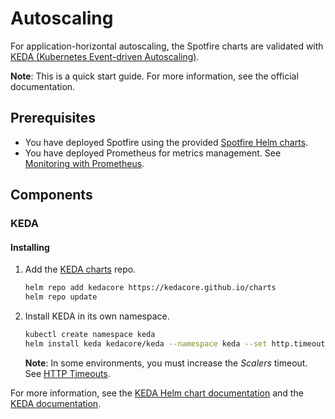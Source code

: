 # Autoscaling

For application-horizontal autoscaling, the Spotfire charts are validated with [KEDA (Kubernetes Event-driven Autoscaling)](https://keda.sh/docs).

**Note**: This is a quick start guide. For more information, see the official documentation.

## Prerequisites

- You have deployed Spotfire using the provided [Spotfire Helm charts](../helm/README.md).
- You have deployed Prometheus for metrics management. See [Monitoring with Prometheus](monitoring-with-prometheus.md).

## Components

### KEDA

#### Installing

1. Add the [KEDA charts](https://github.com/kedacore/charts/tree/main/keda) repo.
    ```bash
    helm repo add kedacore https://kedacore.github.io/charts
    helm repo update
    ```

2. Install KEDA in its own namespace.
    ```bash
    kubectl create namespace keda
    helm install keda kedacore/keda --namespace keda --set http.timeout=10000
    ```

   **Note**: In some environments, you must increase the _Scalers_ timeout. See [HTTP Timeouts](https://keda.sh/docs/latest/operate/cluster/#http-timeouts).

For more information, see the [KEDA Helm chart documentation](https://github.com/kedacore/charts/tree/main/keda) and the [KEDA documentation](https://keda.sh/docs/latest/deploy/).
